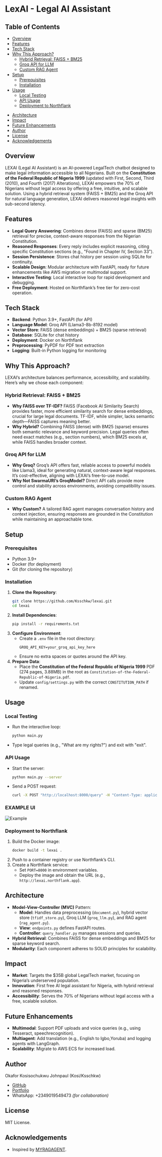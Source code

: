 # LexAI - Legal AI Assistant

## Table of Contents
- [Overview](#overview)
- [Features](#features)
- [Tech Stack](#tech-stack)
- [Why This Approach?](#why-this-approach)
  - [Hybrid Retrieval: FAISS + BM25](#hybrid-retrieval-faiss--bm25)
  - [Groq API for LLM](#groq-api-for-llm)
  - [Custom RAG Agent](#custom-rag-agent)
- [Setup](#setup)
  - [Prerequisites](#prerequisites)
  - [Installation](#installation)
- [Usage](#usage)
  - [Local Testing](#local-testing)
  - [API Usage](#api-usage)
  - [Deployment to Northflank](#deployment-to-northflank)
<!-- - [Roadmap](#roadmap) -->
- [Architecture](#architecture)
- [Impact](#impact)
- [Future Enhancements](#future-enhancements)
- [Author](#author)
- [License](#license)
- [Acknowledgements](#acknowledgements)

## Overview
LEXAI (Legal AI Assistant) is an AI-powered LegalTech chatbot designed to make legal information accessible to all Nigerians. Built on the **Constitution of the Federal Republic of Nigeria 1999** (updated with First, Second, Third (2010), and Fourth (2017) Alterations), LEXAI empowers the 70% of Nigerians without legal access by offering a free, intuitive, and scalable solution. Using a hybrid retrieval system (FAISS + BM25) and the Groq API for natural language generation, LEXAI delivers reasoned legal insights with sub-second latency.

## Features
- **Legal Query Answering**: Combines dense (FAISS) and sparse (BM25) retrieval for precise, context-aware responses from the Nigerian Constitution.
- **Reasoned Responses**: Every reply includes explicit reasoning, citing specific Constitution sections (e.g., "Found in Chapter IV, Section 33").
- **Session Persistence**: Stores chat history per session using SQLite for continuity.
- **Scalable Design**: Modular architecture with FastAPI, ready for future enhancements like AWS migration or multimodal support.
- **Interactive Testing**: Local interactive loop for rapid development and debugging.
- **Free Deployment**: Hosted on Northflank’s free tier for zero-cost operation.

## Tech Stack
- **Backend**: Python 3.9+, FastAPI (for API)
- **Language Model**: Groq API (Llama3-8b-8192 model)
- **Vector Store**: FAISS (dense embeddings) + BM25 (sparse retrieval)
- **Database**: SQLite for chat history
- **Deployment**: Docker on Northflank
- **Preprocessing**: PyPDF for PDF text extraction
- **Logging**: Built-in Python logging for monitoring

## Why This Approach?
LEXAI’s architecture balances performance, accessibility, and scalability. Here’s why we chose each component:

### Hybrid Retrieval: FAISS + BM25
- **Why FAISS over TF-IDF?** FAISS (Facebook AI Similarity Search) provides faster, more efficient similarity search for dense embeddings, crucial for large legal documents. TF-IDF, while simpler, lacks semantic depth—FAISS captures meaning better.
- **Why Hybrid?** Combining FAISS (dense) with BM25 (sparse) ensures both semantic relevance and keyword precision. Legal queries often need exact matches (e.g., section numbers), which BM25 excels at, while FAISS handles broader context.

### Groq API for LLM
- **Why Groq?** Groq’s API offers fast, reliable access to powerful models like Llama3, ideal for generating natural, context-aware legal responses. It’s cost-effective, aligning with LEXAI’s free-to-use model.
- **Why Not SwarmaURI’s GroqModel?** Direct API calls provide more control and stability across environments, avoiding compatibility issues.

### Custom RAG Agent
- **Why Custom?** A tailored RAG agent manages conversation history and context injection, ensuring responses are grounded in the Constitution while maintaining an approachable tone.

## Setup
### Prerequisites
- Python 3.9+
- Docker (for deployment)
- Git (for cloning the repository)

### Installation
1. **Clone the Repository**:
   ```bash
   git clone https://github.com/Ksschkw/lexai.git
   cd lexai
   ```
2. **Install Dependencies**:
   ```bash
   pip install -r requirements.txt
   ```
3. **Configure Environment**:
   - Create a `.env` file in the root directory:
     ```
     GROQ_API_KEY=your_groq_api_key_here
     ```
   - Ensure no extra spaces or quotes around the API key.
4. **Prepare Data**:
   - Place the **Constitution of the Federal Republic of Nigeria 1999** PDF (274 pages, 3.88MB) in the root as `Constitution-of-the-Federal-Republic-of-Nigeria.pdf`.
   - Update `config/settings.py` with the correct `CONSTITUTION_PATH` if renamed.
<!-- 5. **Initialize the Database**:
   - The chat history database (`lexai_chat_history.db`) is created automatically on first run. -->

## Usage
### Local Testing
- Run the interactive loop:
  ```bash
  python main.py
  ```
- Type legal queries (e.g., "What are my rights?") and exit with "exit".

### API Usage
- Start the server:
  ```bash
  python main.py --server
  ```
- Send a POST request:
  ```bash
  curl -X POST "http://localhost:8000/query" -H "Content-Type: application/json" -d '{"query": "What are my rights?", "session_id": "test"}'
  ```

### EXAMPLE UI
![Example](image.png)

### Deployment to Northflank
1. Build the Docker image:
   ```bash
   docker build -t lexai .
   ```
2. Push to a container registry or use Northflank’s CLI.
3. Create a Northflank service:
   - Set `PORT=8000` in environment variables.
   - Deploy the image and obtain the URL (e.g., `http://lexai.northflank.app`).

<!-- ## Roadmap
- **Pre-Hackathon (June 18 - July 20, 2025)**:
  - Extract and chunk the Constitution (319 chunks by June 22).
  - Deploy a minimal prototype to Northflank by July 15.
  - Submit hackathon application with solution link by July 20.
- **Hackathon (July 21 - July 29, 2025)**:
  - Enhance with mock multimodal (PDF upload) and multiagent (translation) features in pitch.
  - Finalize demo and pitch slides by July 29.
- **Post-Hackathon (August 2025+)**:
  - Migrate to AWS with ₦500,000+ credits.
  - Implement full multimodal (voice input) and multiagent (translation, logging) features.
  - Explore freemium monetization. -->

## Architecture
- **Model-View-Controller (MVC)** Pattern:
  - **Model**: Handles data preprocessing (`document.py`), hybrid vector store (`tfidf_store.py`), Groq LLM (`groq_llm.py`), and RAG agent (`rag_agent.py`).
  - **View**: `endpoints.py` defines FastAPI routes.
  - **Controller**: `query_handler.py` manages sessions and queries.
- **Hybrid Retrieval**: Combines FAISS for dense embeddings and BM25 for sparse keyword search.
- **Modularity**: Each component adheres to SOLID principles for scalability.

## Impact
- **Market**: Targets the $35B global LegalTech market, focusing on Nigeria’s underserved population.
- **Innovation**: First free AI legal assistant for Nigeria, with hybrid retrieval and reasoned responses.
- **Accessibility**: Serves the 70% of Nigerians without legal access with a free, scalable solution.

## Future Enhancements
- **Multimodal**: Support PDF uploads and voice queries (e.g., using Tesseract, speechrecognition).
- **Multiagent**: Add translation (e.g., English to Igbo,Yoruba) and logging agents with LangGraph.
- **Scalability**: Migrate to AWS ECS for increased load.

## Author
Okafor Kosisochukwu Johnpaul (Kosi/Ksschkw)  
- [GitHub](https://github.com/Ksschkw)  
- [Portfolio](https://kosisochukwu.onrender.com)  
- WhatsApp: +2349019549473 *(for collaboration)*

## License
MIT License.

## Acknowledgements
- Inspired by [MYRAGAGENT](https://github.com/Ksschkw/MYRAGAGENT).
